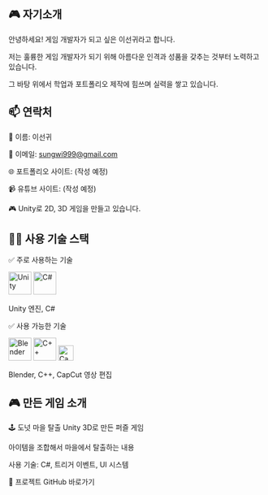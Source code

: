 ## 🎮 자기소개
안녕하세요! 게임 개발자가 되고 싶은 이선귀라고 합니다.

저는 훌륭한 게임 개발자가 되기 위해 아름다운 인격과 성품을 갖추는 것부터 노력하고 있습니다.

그 바탕 위에서 학업과 포트폴리오 제작에 힘쓰며 실력을 쌓고 있습니다.

## 📫 연락처
👤 이름: 이선귀

📧 이메일: sungwi999@gmail.com

🌐 포트폴리오 사이트: (작성 예정)

📹 유튜브 사이트: (작성 예정)

🎮 Unity로 2D, 3D 게임을 만들고 있습니다.

## 🧑‍💻 사용 기술 스택
✅ 주로 사용하는 기술
<p align="left"> <img src="https://cdn.jsdelivr.net/gh/devicons/devicon/icons/unity/unity-original.svg" title="Unity" width="45" height="45"/> <img src="https://cdn.jsdelivr.net/gh/devicons/devicon/icons/csharp/csharp-original.svg" title="C#" width="45" height="45"/> </p>
Unity 엔진, C#

✅ 사용 가능한 기술
<p align="left"> <img src="https://cdn.jsdelivr.net/gh/devicons/devicon/icons/blender/blender-original.svg" title="Blender" width="45" height="45"/> <img src="https://cdn.jsdelivr.net/gh/devicons/devicon/icons/cplusplus/cplusplus-original.svg" title="C++" width="45" height="45"/> <img src="https://img.shields.io/badge/CapCut-Video_Editing-black?logo=capcut&logoColor=white" title="CapCut" height="30"/> </p>
Blender, C++, CapCut 영상 편집

## 🎮 만든 게임 소개
🕹️ 도넛 마을 탈출
Unity 3D로 만든 퍼즐 게임

아이템을 조합해서 마을에서 탈출하는 내용

사용 기술: C#, 트리거 이벤트, UI 시스템

🔗 프로젝트 GitHub 바로가기


